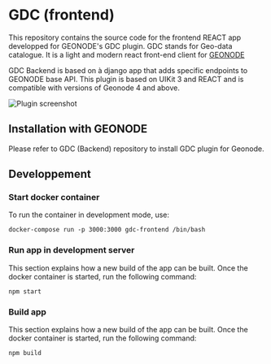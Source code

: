# GDC (frontend)

This repository contains the source code for the frontend REACT app developped for GEONODE's GDC plugin.
GDC stands for Geo-data catalogue. It is a light and modern react front-end client for [GEONODE](https://github.com/GeoNode/geonode)

GDC Backend is based on à django app that adds specific endpoints to GEONODE base API.
This plugin is based on UIKit 3 and REACT and is compatible with versions of Geonode 4 and above.

![Plugin screenshot](/Inogeo/gdc-frontend/master/README_SCREENSHOT.png?raw=true)

## Installation with GEONODE

Please refer to GDC (Backend) repository to install GDC plugin for Geonode.

## Developpement
### Start docker container
To run the container in development mode, use:
```
docker-compose run -p 3000:3000 gdc-frontend /bin/bash
```
### Run app in development server

This section explains how a new build of the app can be built.
Once the docker container is started, run the following command:
```
npm start
```
### Build app
This section explains how a new build of the app can be built.
Once the docker container is started, run the following command:
```
npm build
```
